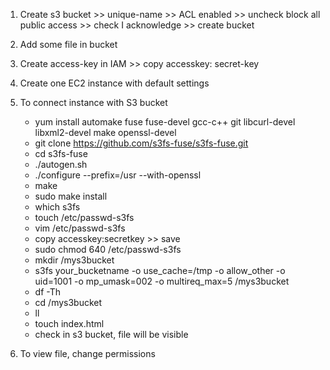 1. Create s3 bucket >> unique-name >> ACL enabled >> uncheck block all public access >> check I acknowledge >> create bucket
2. Add some file in bucket
3. Create access-key in IAM >> copy accesskey: secret-key
4. Create one EC2 instance with default settings
5. To connect instance with S3 bucket

   - yum install automake fuse fuse-devel gcc-c++ git libcurl-devel libxml2-devel make openssl-devel
   - git clone https://github.com/s3fs-fuse/s3fs-fuse.git
   - cd s3fs-fuse
   - ./autogen.sh
   - ./configure --prefix=/usr --with-openssl
   - make
   - sudo make install
   - which s3fs
   - touch /etc/passwd-s3fs
   - vim /etc/passwd-s3fs
   - copy accesskey:secretkey >> save
   - sudo chmod 640 /etc/passwd-s3fs
   - mkdir /mys3bucket
   - s3fs your_bucketname -o use_cache=/tmp -o allow_other -o uid=1001 -o mp_umask=002 -o multireq_max=5 /mys3bucket
   - df -Th
   - cd /mys3bucket
   - ll
   - touch index.html
   - check in s3 bucket, file will be visible
6. To view file, change permissions
